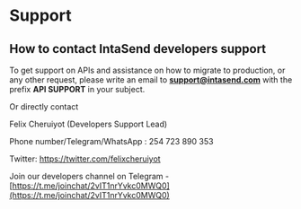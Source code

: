 # Support

## How to contact IntaSend developers support

To get support on APIs and assistance on how to migrate to production, or any other request, please write an email to **support@intasend.com** with the prefix **API SUPPORT** in your subject.

Or directly contact&#x20;

Felix Cheruiyot (Developers Support Lead)

Phone number/Telegram/WhatsApp : 254 723 890 353

Twitter: https://twitter.com/felixcheruiyot

Join our developers channel on Telegram - [https://t.me/joinchat/2vIT1nrYvkc0MWQ0](https://t.me/joinchat/2vIT1nrYvkc0MWQ0)
